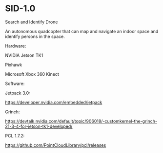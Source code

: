 # SID-1.0
Search and Identify Drone

An autonomous quadcopter that can map and navigate an indoor space and identify persons in the space.

Hardware:
  
  NVIDIA Jetson TK1
  
  Pixhawk
  
  Microsoft Xbox 360 Kinect

Software:

  Jetpack 3.0:
  
  https://developer.nvidia.com/embedded/jetpack
  
  Grinch:
  
  https://devtalk.nvidia.com/default/topic/906018/-customkernel-the-grinch-21-3-4-for-jetson-tk1-developed/
  
  PCL 1.7.2:
  
  https://github.com/PointCloudLibrary/pcl/releases
  
